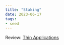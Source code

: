 ```yaml
---
title: "Staking"
date: 2023-06-17
tags:
- seed
---
```


Review: [Thin Applications](/articles/Thin%20Applications.md)


